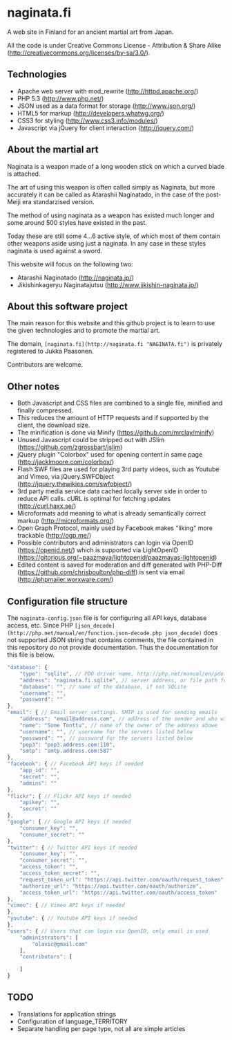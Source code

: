 naginata.fi
===========
A web site in Finland for an ancient martial art from Japan.

All the code is under Creative Commons License - Attribution & Share Alike (http://creativecommons.org/licenses/by-sa/3.0/).

Technologies
-------------
 * Apache web server with mod_rewrite (http://httpd.apache.org/)
 * PHP 5.3 (http://www.php.net/)
 * JSON used as a data format for storage (http://www.json.org/)
 * HTML5 for markup (http://developers.whatwg.org/)
 * CSS3 for styling (http://www.css3.info/modules/)
 * Javascript via jQuery for client interaction (http://jquery.com/)
 
About the martial art
---------------------
Naginata is a weapon made of a long wooden stick on which a curved blade is attached.

The art of using this weapon is often called simply as Naginata, but more accurately
it can be called as Atarashii Naginatado, in the case of the post-Meiji era standarzised 
version.

The method of using naginata as a weapon has existed much longer and some around 500 styles
have existed in the past.

Today these are still some 4...6 active style, of which most of them contain other weapons
aside using just a naginata. In any case in these styles naginata is used against a sword.

This website will focus on the following two:

 * Atarashii Naginatado (http://naginata.jp/)
 * Jikishinkageryu Naginatajutsu (http://www.jikishin-naginata.jp/)

About this software project
---------------------------
The main reason for this website and this github project is to learn to use the given
technologies and to promote the martial art.

The domain, `[naginata.fi](http://naginata.fi "NAGINATA.fi")` is privately registered to Jukka Paasonen.

Contributors are welcome.

Other notes
-----------

 * Both Javascript and CSS files are combined to a single file, minified and finally compressed.
 * This reduces the amount of HTTP requests and if supported by the client, the download size.
 * The minification is done via Minify (https://github.com/mrclay/minify)
 * Unused Javascript could be stripped out with JSlim (https://github.com/zgrossbart/jslim)
 * jQuery plugin "Colorbox" used for opening content in same page (http://jacklmoore.com/colorbox/)
 * Flash SWF files are used for playing 3rd party videos, such as Youtube and Vimeo, via jQuery.SWFObject (http://jquery.thewikies.com/swfobject/)
 * 3rd party media service data cached locally server side in order to reduce API calls. cURL is optimal for fetching updates (http://curl.haxx.se/)
 * Microformats add meaning to what is already semantically correct markup (http://microformats.org/)
 * Open Graph Protocol, mainly used by Facebook makes "liking" more trackable (http://ogp.me/)
 * Possible contributors and administrators can login via OpenID (https://openid.net/) which is supported via LightOpenID (https://gitorious.org/~paazmaya/lightopenid/paazmayas-lightopenid)
 * Edited content is saved for moderation and diff generated with PHP-Diff (https://github.com/chrisboulton/php-diff) is sent via email (http://phpmailer.worxware.com/)
 

Configuration file structure
----------------------------
The `naginata-config.json` file is for configuring all API keys, database access, etc. 
Since PHP `[json_decode](http://php.net/manual/en/function.json-decode.php json_decode)` does not supported
JSON string that contains comments, the file contained in this repository do not provide documentation. 
Thus the documentation for this file is below.

```js
"database": {
	"type": "sqlite", // PDO driver name, http://php.net/manual/en/pdo.getavailabledrivers.php
	"address": "naginata.fi.sqlite", // server address, or file path for SQLite, or 
	"database": "", // name of the database, if not SQLite
	"username": "",
	"password": ""
},
"email": { // Email server settings. SMTP is used for sending emails
	"address": "email@address.com", // address of the sender and who will get all copies
	"name": "Some Tonttu", // name of the owner of the address abowe
    "username": "", // username for the servers listed below
	"password": "", // password for the servers listed below
	"pop3": "pop3.address.com:110",
	"smtp": "smtp.address.com:587"
},
"facebook": { // Facebook API keys if needed
	"app_id": "",
	"secret": "",
	"admins": ""
},
"flickr": { // Flickr API keys if needed
	"apikey": "",
	"secret": ""
},
"google": { // Google API keys if needed
	"consumer_key": "",
	"consumer_secret": ""
},
"twitter": { // Twitter API keys if needed
	"consumer_key": "",
	"consumer_secret": "",
	"access_token": "",
	"access_token_secret": "",
	"request_token_url": "https://api.twitter.com/oauth/request_token",
	"authorize_url": "https://api.twitter.com/oauth/authorize",
	"access_token_url": "https://api.twitter.com/oauth/access_token"
},
"vimeo": { // Vimeo API keys if needed
},
"youtube": { // Youtube API keys if needed
},
"users": { // Users that can login via OpenID, only email is used
	"administrators": [
		"olavic@gmail.com"
	],
	"contributors": [

	]
}
```

TODO
----

 * Translations for application strings
 * Configuration of language_TERRITORY
 * Separate handling per page type, not all are simple articles
 
